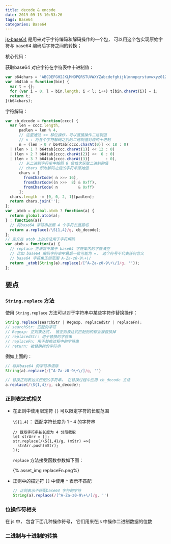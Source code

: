 ```yaml
---
title: decode & encode
date: 2019-09-15 10:53:26
tags: Base64
categories: Base64
---
```


[js-base64](<https://github.com/dankogai/js-base64>) 是用来对于字符编码和解码操作的一个包， 可以用这个包实现原始字符与 base64 编码后字符之间的转换；

核心代码：

获取base64 对应字符在字符表中十进制值：

```js
var b64chars = 'ABCDEFGHIJKLMNOPQRSTUVWXYZabcdefghijklmnopqrstuvwxyz0123456789+/';
var b64tab = function(bin) {
  var t = {};
  for (var i = 0, l = bin.length; i < l; i++) t[bin.charAt(i)] = i;
  return t;
}(b64chars);
```

字符解码：

```js
var cb_decode = function(cccc) {
  var len = cccc.length,
      padlen = len % 4,
      // 这里通过 << 移位操作，可以直接操作二进制值
      // n : 将各个字符解码之后的二进制值对应的十进制
      n = (len > 0 ? b64tab[cccc.charAt(0)] << 18 : 0)
  | (len > 1 ? b64tab[cccc.charAt(1)] << 12 : 0)
  | (len > 2 ? b64tab[cccc.charAt(2)] <<  6 : 0)
  | (len > 3 ? b64tab[cccc.charAt(3)]       : 0),
      // 从二进制字符串中按照 8 位依次获取二进制的值
      // chars 即为解码之后的字符串原始值
      chars = [
        fromCharCode( n >>> 16),
        fromCharCode((n >>>  8) & 0xff),
        fromCharCode( n         & 0xff)
      ];
  chars.length -= [0, 0, 2, 1][padlen];
  return chars.join('');
};
var _atob = global.atob ? function(a) {
  return global.atob(a);
} : function(a){
  // 将base64 字符串按照 4 个字符长度剪切
  return a.replace(/\S{1,4}/g, cb_decode);
};
// 定义在 atob 上的方法用于字符解码
var atob = function(a) {
  // replace 方法将不属于 base64 字符集内的字符清空
  // 比如 base64 编码字符串中最后一位可能为 =， 这个符号不代表任何含义
  // base64 字符集正则范围 A-Za-z0-9\+\/
  return _atob(String(a).replace(/[^A-Za-z0-9\+\/]/g, ''));
};
```

## 要点

### `String.replace`  方法

使用 `String.replace` 方法可以对于字符串中某些字符作替换操作：

```js
String.replace(searchStr | Regexp, replacedStr | replaceFn);
// searchStr: 匹配的字符
// Regexp: 正则表达式， 被正则表达式匹配到的都会被替换掉
// replacedStr: 用于替换的字符串
// replaceFn: 用于替换过程中的字符串
// return: 被替换掉的字符串
```

例如上面的：

```js
// 将非base64 的字符串清除
String(a).replace(/[^A-Za-z0-9\+\/]/g, '')
```

```js
// 替换正则表达式匹配的字符串， 在替换过程中应用 cb_decode 方法
a.replace(/\S{1,4}/g, cb_decode);
```

### 正则表达式相关

* 在正则中使用限定符 `{}` 可以限定字符的长度范围

  `\S{1,4}`： 匹配字符长度为 1 - 4 的字符串

  ```
  // 截取字符串按长度为 4 分段截取
  let strArr = [];
  str.replace(/\S{1,4}/g, (mStr) =>{
    strArr.push(mStr);
  });
  ```

  `replace` 方法接受函数参数如下图：

  {% asset_img replaceFn.png%}

* 正则中的描述符 `[]` 中使用 `^` 表示不匹配

  ```js
  // 正则表示不匹配base64 字符的字符
  String(a).replace(/[^A-Za-z0-9\+\/]/g, '')
  ```

### 位操作符相关

在 js 中， 包含下面几种操作符号， 它们用来在js 中操作二进制数据的位数

### 二进制与十进制的转换

